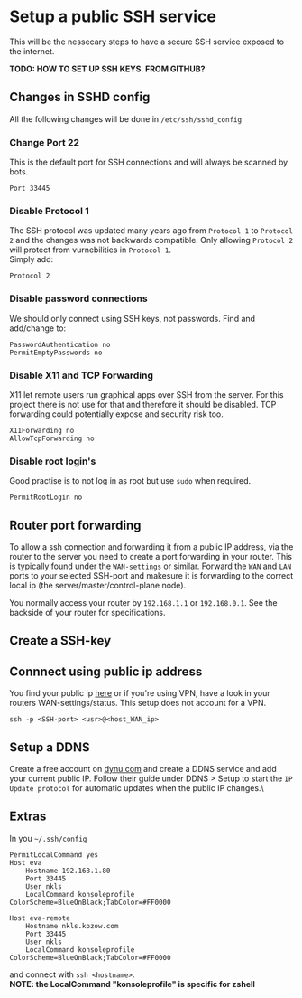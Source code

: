 # Setup a public SSH service
This will be the nessecary steps to have a secure SSH service exposed to the internet.

__TODO: HOW TO SET UP SSH KEYS. FROM GITHUB?__

## Changes in SSHD config
All the following changes will be done in `/etc/ssh/sshd_config`
### Change Port 22
This is the default port for SSH connections and will always be scanned by bots.
```
Port 33445
```

### Disable Protocol 1
The SSH protocol was updated many years ago from `Protocol 1` to `Protocol 2` and the changes was not backwards compatible. Only allowing `Protocol 2` will protect from vurnebilities in `Protocol 1`.\
Simply add:
```
Protocol 2
```

### Disable password connections
We should only connect using SSH keys, not passwords.
Find and add/change to:
```
PasswordAuthentication no
PermitEmptyPasswords no
```

### Disable X11 and TCP Forwarding
X11 let remote users run graphical apps over SSH from the server. For this project there is not use for that and therefore it should be disabled.
TCP forwarding could potentially expose and security risk too.
```
X11Forwarding no
AllowTcpForwarding no
```

### Disable root login's
Good practise is to not log in as root but use `sudo` when required.

```
PermitRootLogin no
```

## Router port forwarding
To allow a ssh connection and forwarding it from a public IP address, via the router to the server you need to create a port forwarding in your router. This is typically found under the `WAN-settings` or similar. Forward the `WAN` and `LAN` ports to your selected SSH-port and makesure it is forwarding to the correct local ip (the server/master/control-plane node).

You normally access your router by `192.168.1.1` or `192.168.0.1`. See the backside of your router for specifications.

## Create a SSH-key


## Connnect using public ip address
You find your public ip [here](https://www.whatismyip.com) or if you're using VPN, have a look in your routers WAN-settings/status. This setup does not account for a VPN.
```
ssh -p <SSH-port> <usr>@<host_WAN_ip>
```
## Setup a DDNS
Create a free account on [dynu.com](https://www.dynu.com) and create a DDNS service and add your current public IP. Follow their guide under DDNS > Setup to start the `IP Update protocol` for automatic updates when the public IP changes.\

## Extras
In you `~/.ssh/config`
```
PermitLocalCommand yes
Host eva
    Hostname 192.168.1.80
    Port 33445
    User nkls
    LocalCommand konsoleprofile ColorScheme=BlueOnBlack;TabColor=#FF0000

Host eva-remote
    Hostname nkls.kozow.com
    Port 33445
    User nkls
    LocalCommand konsoleprofile ColorScheme=BlueOnBlack;TabColor=#FF0000

```
and connect with `ssh <hostname>`.\
__NOTE: the LocalCommand "konsoleprofile" is specific for zshell__

